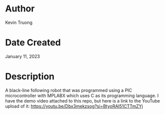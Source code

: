 # Author
Kevin Truong

# Date Created
January 11, 2023

# Description
A black-line following robot that was programmed using a PIC microcontroller with MPLABX which uses C as its programming language. I have the demo video attached to this repo, but here is a link to the YouTube upload of it: https://youtu.be/Dbx3mekzsog?si=BtyoRAI51CTTmZYj
